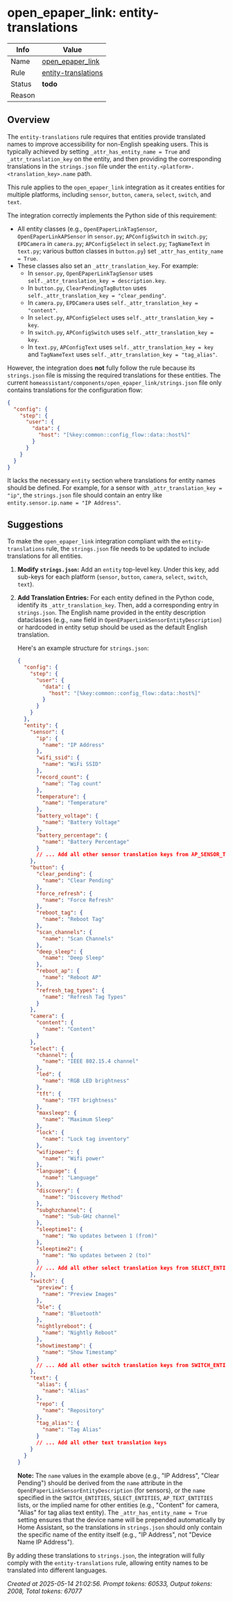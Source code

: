 # open_epaper_link: entity-translations

| Info   | Value                                                                    |
|--------|--------------------------------------------------------------------------|
| Name   | [open_epaper_link](https://www.home-assistant.io/integrations/open_epaper_link/) |
| Rule   | [entity-translations](https://developers.home-assistant.io/docs/core/integration-quality-scale/rules/entity-translations)                                                     |
| Status | **todo**                                                                 |
| Reason |                                                                          |

## Overview

The `entity-translations` rule requires that entities provide translated names to improve accessibility for non-English speaking users. This is typically achieved by setting `_attr_has_entity_name = True` and `_attr_translation_key` on the entity, and then providing the corresponding translations in the `strings.json` file under the `entity.<platform>.<translation_key>.name` path.

This rule applies to the `open_epaper_link` integration as it creates entities for multiple platforms, including `sensor`, `button`, `camera`, `select`, `switch`, and `text`.

The integration correctly implements the Python side of this requirement:
*   All entity classes (e.g., `OpenEPaperLinkTagSensor`, `OpenEPaperLinkAPSensor` in `sensor.py`; `APConfigSwitch` in `switch.py`; `EPDCamera` in `camera.py`; `APConfigSelect` in `select.py`; `TagNameText` in `text.py`; various button classes in `button.py`) set `_attr_has_entity_name = True`.
*   These classes also set an `_attr_translation_key`. For example:
    *   In `sensor.py`, `OpenEPaperLinkTagSensor` uses `self._attr_translation_key = description.key`.
    *   In `button.py`, `ClearPendingTagButton` uses `self._attr_translation_key = "clear_pending"`.
    *   In `camera.py`, `EPDCamera` uses `self._attr_translation_key = "content"`.
    *   In `select.py`, `APConfigSelect` uses `self._attr_translation_key = key`.
    *   In `switch.py`, `APConfigSwitch` uses `self._attr_translation_key = key`.
    *   In `text.py`, `APConfigText` uses `self._attr_translation_key = key` and `TagNameText` uses `self._attr_translation_key = "tag_alias"`.

However, the integration does **not** fully follow the rule because its `strings.json` file is missing the required translations for these entities. The current `homeassistant/components/open_epaper_link/strings.json` file only contains translations for the configuration flow:
```json
{
  "config": {
    "step": {
      "user": {
        "data": {
          "host": "[%key:common::config_flow::data::host%]"
        }
      }
    }
  }
}
```
It lacks the necessary `entity` section where translations for entity names should be defined. For example, for a sensor with `_attr_translation_key = "ip"`, the `strings.json` file should contain an entry like `entity.sensor.ip.name = "IP Address"`.

## Suggestions

To make the `open_epaper_link` integration compliant with the `entity-translations` rule, the `strings.json` file needs to be updated to include translations for all entities.

1.  **Modify `strings.json`:**
    Add an `entity` top-level key. Under this key, add sub-keys for each platform (`sensor`, `button`, `camera`, `select`, `switch`, `text`).

2.  **Add Translation Entries:**
    For each entity defined in the Python code, identify its `_attr_translation_key`. Then, add a corresponding entry in `strings.json`. The English name provided in the entity description dataclasses (e.g., `name` field in `OpenEPaperLinkSensorEntityDescription`) or hardcoded in entity setup should be used as the default English translation.

    Here's an example structure for `strings.json`:
    ```json
    {
      "config": {
        "step": {
          "user": {
            "data": {
              "host": "[%key:common::config_flow::data::host%]"
            }
          }
        }
      },
      "entity": {
        "sensor": {
          "ip": {
            "name": "IP Address"
          },
          "wifi_ssid": {
            "name": "WiFi SSID"
          },
          "record_count": {
            "name": "Tag count"
          },
          "temperature": {
            "name": "Temperature"
          },
          "battery_voltage": {
            "name": "Battery Voltage"
          },
          "battery_percentage": {
            "name": "Battery Percentage"
          }
          // ... Add all other sensor translation keys from AP_SENSOR_TYPES and TAG_SENSOR_TYPES
        },
        "button": {
          "clear_pending": {
            "name": "Clear Pending"
          },
          "force_refresh": {
            "name": "Force Refresh"
          },
          "reboot_tag": {
            "name": "Reboot Tag"
          },
          "scan_channels": {
            "name": "Scan Channels"
          },
          "deep_sleep": {
            "name": "Deep Sleep"
          },
          "reboot_ap": {
            "name": "Reboot AP"
          },
          "refresh_tag_types": {
            "name": "Refresh Tag Types"
          }
        },
        "camera": {
          "content": {
            "name": "Content"
          }
        },
        "select": {
          "channel": {
            "name": "IEEE 802.15.4 channel"
          },
          "led": {
            "name": "RGB LED brightness"
          },
          "tft": {
            "name": "TFT brightness"
          },
          "maxsleep": {
            "name": "Maximum Sleep"
          },
          "lock": {
            "name": "Lock tag inventory"
          },
          "wifipower": {
            "name": "Wifi power"
          },
          "language": {
            "name": "Language"
          },
          "discovery": {
            "name": "Discovery Method"
          },
          "subghzchannel": {
            "name": "Sub-GHz channel"
          },
          "sleeptime1": {
            "name": "No updates between 1 (from)"
          },
          "sleeptime2": {
            "name": "No updates between 2 (to)"
          }
          // ... Add all other select translation keys from SELECT_ENTITIES and APTimeHourSelect
        },
        "switch": {
          "preview": {
            "name": "Preview Images"
          },
          "ble": {
            "name": "Bluetooth"
          },
          "nightlyreboot": {
            "name": "Nightly Reboot"
          },
          "showtimestamp": {
            "name": "Show Timestamp"
          }
          // ... Add all other switch translation keys from SWITCH_ENTITIES
        },
        "text": {
          "alias": {
            "name": "Alias"
          },
          "repo": {
            "name": "Repository"
          },
          "tag_alias": {
            "name": "Tag Alias" 
          }
          // ... Add all other text translation keys
        }
      }
    }
    ```

    **Note:** The `name` values in the example above (e.g., "IP Address", "Clear Pending") should be derived from the `name` attribute in the `OpenEPaperLinkSensorEntityDescription` (for sensors), or the `name` specified in the `SWITCH_ENTITIES`, `SELECT_ENTITIES`, `AP_TEXT_ENTITIES` lists, or the implied name for other entities (e.g., "Content" for camera, "Alias" for tag alias text entity). The `_attr_has_entity_name = True` setting ensures that the device name will be prepended automatically by Home Assistant, so the translations in `strings.json` should only contain the specific name of the entity itself (e.g., "IP Address", not "Device Name IP Address").

By adding these translations to `strings.json`, the integration will fully comply with the `entity-translations` rule, allowing entity names to be translated into different languages.

_Created at 2025-05-14 21:02:56. Prompt tokens: 60533, Output tokens: 2008, Total tokens: 67077_
